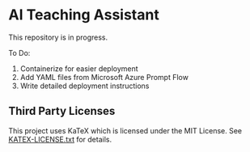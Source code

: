 # AI Teaching Assistant
This repository is in progress. 

To Do: 
1. Containerize for easier deployment
2. Add YAML files from Microsoft Azure Prompt Flow
3. Write detailed deployment instructions

## Third Party Licenses

This project uses KaTeX which is licensed under the MIT License. 
See [KATEX-LICENSE.txt](licenses/KATEX-LICENSE.txt) for details.

